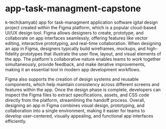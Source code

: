 # app-task-managment-capstone
k-tech(kamyab) app for task-managment
application software
igital design project created within the Figma platform, which is a popular cloud-based UI/UX design tool. Figma allows designers to create, prototype, and collaborate on app interfaces seamlessly, offering features like vector editing, interactive prototyping, and real-time collaboration. When designing an app in Figma, designers typically build wireframes, mockups, and high-fidelity prototypes that illustrate the user flow, layout, and visual elements of the app. The platform's collaborative nature enables teams to work together simultaneously, provide feedback, and make iterative improvements, making it an essential tool in modern app development workflows.

Figma also supports the creation of design systems and reusable components, which help maintain consistency across different screens and features within the app. Once the design phase is complete, developers can inspect the Figma files to extract specifications, assets, and CSS code directly from the platform, streamlining the handoff process. Overall, designing an app in Figma combines visual design, prototyping, and collaboration into a single environment, making it easier for teams to develop user-centered, visually appealing, and functional app interfaces efficiently.
